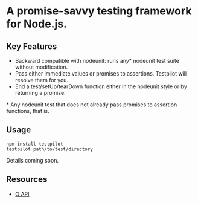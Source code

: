 A promise-savvy testing framework for Node.js.
===

Key Features
---

* Backward compatible with nodeunit: runs any* nodeunit test suite without modification.
* Pass either immediate values or promises to assertions. Testpilot will resolve them for you.
* End a test/setUp/tearDown function either in the nodeunit style or by returning a promise.

\* Any nodeunit test that does not already pass promises to assertion functions, that is.

Usage
---

    npm install testpilot
    testpilot path/to/test/directory

Details coming soon.


Resources
---
  - [Q API](http://github.com/kriskowal/q)
